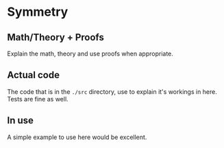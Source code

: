 # Symmetry
## Math/Theory + Proofs
Explain the math, theory and use proofs when appropriate.

## Actual code
The code that is in the `./src` directory, use to explain it's workings in here. Tests are fine as well.

## In use
A simple example to use here would be excellent.
